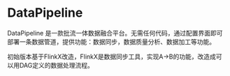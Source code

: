 # DataPipeline
DataPipeline 是一款批流一体数据融合平台。无需任何代码，通过配置界面即可部署一条数据管道，提供功能：数据同步，数据质量分析、数据加工等功能。

初始版本基于FlinkX改造，FlinkX是数据同步工具，实现A->B的功能，改造成可以用DAG定义的数据处理流程。
